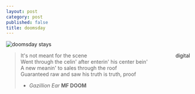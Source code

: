 ```yaml
---
layout: post
category: post
published: false
title: doomsday
---
```

![doomsday stays](/media/doomsday.jpeg)  
<!--more-->  
<span class='date' style='float:right;'>digital</span>  
  
  
  
>It's not meant for the scene  
>Went through the celin' after enterin' his center bein'  
>A new meanin' to sales through the roof  
>Guaranteed raw and saw his truth is truth, proof  
>  - *Gazillion Ear* **MF DOOM**  
